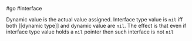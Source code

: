 #go #interface 

Dynamic value is the actual value assigned. Interface type value is `nil` iff both [[dynamic type]] and dynamic value are `nil`.
The effect is that even if interface type value holds a `nil` pointer then such interface is not `nil`